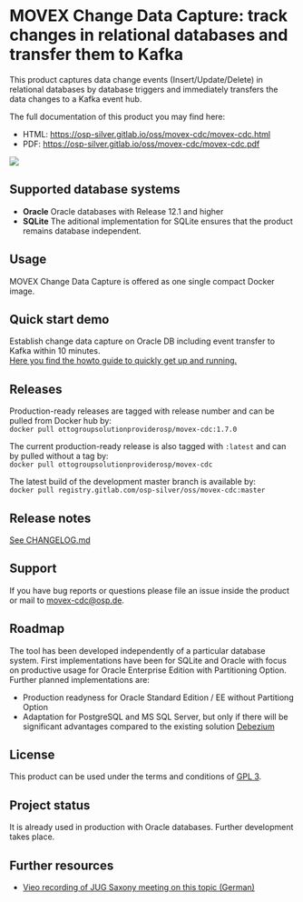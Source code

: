 # MOVEX Change Data Capture: track changes in relational databases and transfer them to Kafka

This product captures data change events (Insert/Update/Delete) in relational databases by database triggers and immediately transfers the data changes to a Kafka event hub.

The full documentation of this product you may find here:
- HTML: https://osp-silver.gitlab.io/oss/movex-cdc/movex-cdc.html
- PDF: https://osp-silver.gitlab.io/oss/movex-cdc/movex-cdc.pdf

![](doc/images/event_flow.svg)

## Supported database systems
- <b>Oracle</b> Oracle databases with Release 12.1 and higher
- <b>SQLite</b> The aditional implementation for SQLite ensures that the product remains database independent.


## Usage
MOVEX Change Data Capture is offered as one single compact Docker image.<br>

## Quick start demo
Establish change data capture on Oracle DB including event transfer to Kafka within 10 minutes.<br/>
[Here you find the howto guide to quickly get up and running.](https://osp-silver.gitlab.io/oss/movex-cdc/movex-cdc_demo.html)

## Releases
Production-ready releases are tagged with release number and can be pulled from Docker hub by:<br/>
`docker pull ottogroupsolutionproviderosp/movex-cdc:1.7.0`

The current production-ready release is also tagged with `:latest` and can by pulled without a tag by:<br>
`docker pull ottogroupsolutionproviderosp/movex-cdc`

The latest build of the development master branch is available by:<br/>
`docker pull registry.gitlab.com/osp-silver/oss/movex-cdc:master`

## Release notes
[See CHANGELOG.md](CHANGELOG.md)

## Support
If you have bug reports or questions please file an issue inside the product or mail to movex-cdc@osp.de.

## Roadmap
The tool has been developed independently of a particular database system.
First implementations have been for SQLite and Oracle with focus on productive usage for Oracle Enterprise Edition with Partitioning Option.
<br/>
Further planned implementations are:
- Production readyness for Oracle Standard Edition / EE without Partitiong Option
- Adaptation for PostgreSQL and MS SQL Server, but only if there will be significant advantages compared to the existing solution [Debezium](https://debezium.io)

## License
This product can be used under the terms and conditions of [GPL 3](https://gitlab.com/osp-silver/oss/movex-cdc/-/blob/master/LICENSE).

## Project status
It is already used in production with Oracle databases.
Further development takes place.

## Further resources
- [Vieo recording of JUG Saxony meeting on this topic (German) ](https://vimeo.com/705639939)